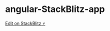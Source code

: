 # angular-StackBlitz-app

[Edit on StackBlitz ⚡️](https://stackblitz.com/edit/angular-tour-of-heroes-stackblitz)

